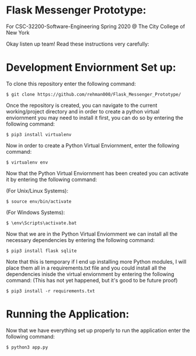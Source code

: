 # Flask Messenger Prototype:
For CSC-32200-Software-Engineering Spring 2020 @ The City College of New York 

Okay listen up team! Read these instructions very carefully:

# Development Enviornment Set up:
To clone this repository enter the following command: 

    $ git clone https://github.com/rehman000/Flask_Messenger_Prototype/

Once the repository is created, you can navigate to the current working/project directory and 
in order to create a python virtual enviornment you may need to install it first, you can do so by entering the following command:

    $ pip3 install virtualenv

Now in order to create a Python Virtual Enviornment, enter the following command:

    $ virtualenv env

Now that the Python Virtual Enviornment has been created you can activate it by entering the following command:

(For Unix/Linux Systems):

    $ source env/bin/activate

(For Windows Systems):

    $ \env\Scripts\activate.bat

Now that we are in the Python Virtual Enviornment we can install all the necessary dependencies by entering the following command:

    $ pip3 install flask sqlite

Note that this is temporary if I end up installing more Python modules, I will place them all in a requirements.txt file and you could install all the dependencies inisde the virtual enviornment by entering the following command: 
(This has not yet happened, but it's good to be future proof)

    $ pip3 install -r requirements.txt

# Running the Application:

Now that we have everything set up properly to run the application enter the following command:

    $ python3 app.py
